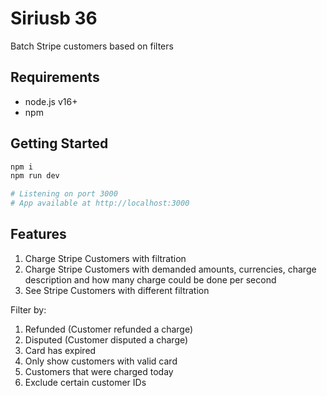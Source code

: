 # Siriusb 36

Batch Stripe customers based on filters

## Requirements
- node.js v16+
- npm

## Getting Started

```bash
npm i
npm run dev

# Listening on port 3000
# App available at http://localhost:3000
```

## Features
1. Charge Stripe Customers with filtration
2. Charge Stripe Customers with demanded amounts, currencies, charge description and how many charge could be done per second
3. See Stripe Customers with different filtration 

Filter by:
1. Refunded (Customer refunded a charge)
2. Disputed (Customer disputed a charge)
3. Card has expired
4. Only show customers with valid card
5. Customers that were charged today
6. Exclude certain customer IDs


